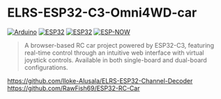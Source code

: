 # ELRS-ESP32-C3-Omni4WD-car
[![Arduino](https://img.shields.io/badge/Arduino-IDE-00979D.svg?style=for-the-badge&logo=Arduino&logoColor=white)](https://www.arduino.cc/)
[![ESP32](https://img.shields.io/badge/ESP32-C3-E7352C.svg?style=for-the-badge&logo=espressif&logoColor=white)](https://www.espressif.com/)
[![ESP32](https://img.shields.io/badge/ESP32-any-000000.svg?style=for-the-badge&logo=espressif&logoColor=white)](https://www.espressif.com/en/products/modules/esp32)
[![ESP-NOW](https://img.shields.io/badge/ESP--NOW-Protocol-green.svg?style=for-the-badge&logo=espressif&logoColor=white)](https://www.espressif.com/en/products/software/esp-now/overview)

> A browser-based RC car project powered by ESP32-C3, featuring real-time control through an intuitive web interface with virtual joystick controls. Available in both single-board and dual-board configurations.

https://github.com/Iloke-Alusala/ELRS-ESP32-Channel-Decoder
https://github.com/RawFish69/ESP32-RC-Car
